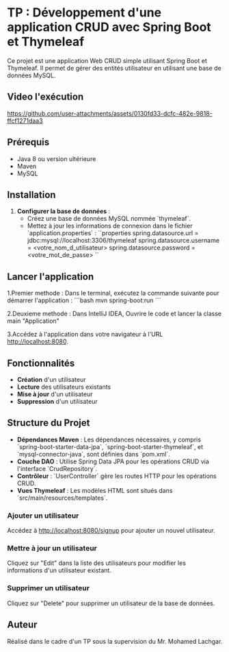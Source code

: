 # TP : Développement d'une application CRUD avec Spring Boot et Thymeleaf

Ce projet est une application Web CRUD simple utilisant Spring Boot et Thymeleaf. Il permet de gérer des entités utilisateur en utilisant une base de données MySQL.

## Video l'exécution

https://github.com/user-attachments/assets/0130fd33-dcfc-482e-9818-ffcf1271daa3

## Prérequis

- Java 8 ou version ultérieure
- Maven
- MySQL

## Installation

1. **Configurer la base de données** : 
   - Créez une base de données MySQL nommée \`thymeleaf\`.
   - Mettez à jour les informations de connexion dans le fichier \`application.properties\` :
     \`\`properties
     spring.datasource.url = jdbc:mysql://localhost:3306/thymeleaf
     spring.datasource.username = <votre_nom_d_utilisateur>
     spring.datasource.password = <votre_mot_de_passe>
     \`\`

## Lancer l'application

1.Premier methode : Dans le terminal, exécutez la commande suivante pour démarrer l'application :
\`\`\`bash
mvn spring-boot:run
\`\`\`

2.Deuxieme methode : Dans IntelliJ IDEA, Ouvrire le code et lancer la classe main "Application"

3.Accédez à l'application dans votre navigateur à l'URL [http://localhost:8080](http://localhost:8080).

## Fonctionnalités

- **Création** d'un utilisateur
- **Lecture** des utilisateurs existants
- **Mise à jour** d'un utilisateur
- **Suppression** d'un utilisateur

## Structure du Projet

- **Dépendances Maven** : Les dépendances nécessaires, y compris \`spring-boot-starter-data-jpa\`, \`spring-boot-starter-thymeleaf\`, et \`mysql-connector-java\`, sont définies dans \`pom.xml\`.
- **Couche DAO** : Utilise Spring Data JPA pour les opérations CRUD via l'interface \`CrudRepository\`.
- **Contrôleur** : \`UserController\` gère les routes HTTP pour les opérations CRUD.
- **Vues Thymeleaf** : Les modèles HTML sont situés dans \`src/main/resources/templates\`.

### Ajouter un utilisateur
Accédez à [http://localhost:8080/signup](http://localhost:8080/signup) pour ajouter un nouvel utilisateur.

### Mettre à jour un utilisateur
Cliquez sur \"Edit\" dans la liste des utilisateurs pour modifier les informations d'un utilisateur existant.

### Supprimer un utilisateur
Cliquez sur \"Delete\" pour supprimer un utilisateur de la base de données.

## Auteur

Réalisé dans le cadre d'un TP sous la supervision du Mr. Mohamed Lachgar.

